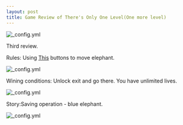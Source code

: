 ```yaml
---
layout: post
title: Game Review of There's Only One Level(One more level)
---
```

![_config.yml](https://github.com/hiko-yoko/hiko-yoko.github.io/blob/master/9.jpg?raw=true)



Third review.



Rules: Using [This](http://suprema63.ru/msdr/portal/testing/image.do?blobId=372312274) buttons to move elephant.




![_config.yml](https://github.com/hiko-yoko/hiko-yoko.github.io/blob/master/10.jpg?raw=true)




Wining conditions: Unlock exit and go there. You have unlimited lives.



![_config.yml](https://github.com/hiko-yoko/hiko-yoko.github.io/blob/master/10.jpg?raw=true)



Story:Saving operation -  blue elephant.



![_config.yml](https://github.com/hiko-yoko/hiko-yoko.github.io/blob/master/11.jpg?raw=true)
